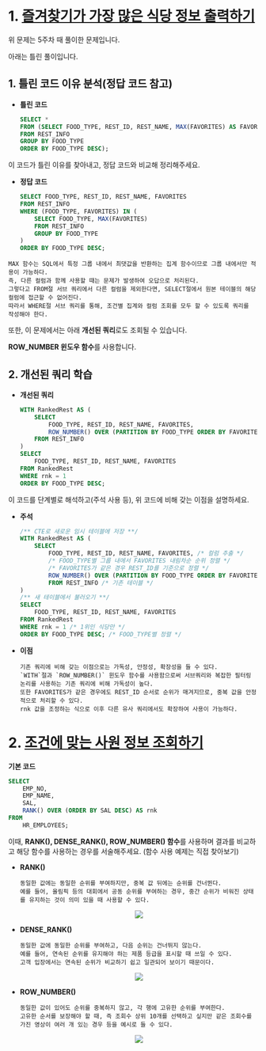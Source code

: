 # 1. [즐겨찾기가 가장 많은 식당 정보 출력하기](https://school.programmers.co.kr/learn/courses/30/lessons/131123)

위 문제는 5주차 때 풀이한 문제입니다.

아래는 틀린 풀이입니다.

## 1. 틀린 코드 이유 분석(정답 코드 참고)

- **틀린 코드**

    ```sql
    SELECT *
    FROM (SELECT FOOD_TYPE, REST_ID, REST_NAME, MAX(FAVORITES) AS FAVORITES
    FROM REST_INFO
    GROUP BY FOOD_TYPE
    ORDER BY FOOD_TYPE DESC);
    ```

이 코드가 틀린 이유를 찾아내고, 정답 코드와 비교해 정리해주세요.

- **정답 코드**

    ```sql
    SELECT FOOD_TYPE, REST_ID, REST_NAME, FAVORITES
    FROM REST_INFO
    WHERE (FOOD_TYPE, FAVORITES) IN (
        SELECT FOOD_TYPE, MAX(FAVORITES)
        FROM REST_INFO
        GROUP BY FOOD_TYPE
    )
    ORDER BY FOOD_TYPE DESC;
    ```

```
MAX 함수는 SQL에서 특정 그룹 내에서 최댓값을 반환하는 집계 함수이므로 그룹 내에서만 적용이 가능하다.
즉, 다른 컬럼과 함께 사용할 때는 문제가 발생하여 오답으로 처리된다.
그렇다고 FROM절 서브 쿼리에서 다른 컬럼을 제외한다면, SELECT절에서 원본 테이블의 해당 컬럼에 접근할 수 없어진다.
따라서 WHERE절 서브 쿼리를 통해, 조건별 집계와 컬럼 조회를 모두 할 수 있도록 쿼리를 작성해야 한다.
```


또한, 이 문제에서는 아래 **개선된 쿼리**로도 조회될 수 있습니다.

**ROW_NUMBER 윈도우 함수**를 사용합니다.

## 2. 개선된 쿼리 학습

- **개선된 쿼리**

    ```sql
    WITH RankedRest AS (
        SELECT
            FOOD_TYPE, REST_ID, REST_NAME, FAVORITES,
            ROW_NUMBER() OVER (PARTITION BY FOOD_TYPE ORDER BY FAVORITES DESC, REST_ID) AS rnk
        FROM REST_INFO
    )
    SELECT
        FOOD_TYPE, REST_ID, REST_NAME, FAVORITES
    FROM RankedRest
    WHERE rnk = 1
    ORDER BY FOOD_TYPE DESC;
    ```

이 코드를 단계별로 해석하고(주석 사용 등), 위 코드에 비해 갖는 이점을 설명하세요.

- **주석**
    ```sql
    /** CTE로 새로운 임시 테이블에 저장 **/
    WITH RankedRest AS (
        SELECT
            FOOD_TYPE, REST_ID, REST_NAME, FAVORITES, /* 컬럼 추출 */
            /* FOOD_TYPE별 그룹 내에서 FAVORITES 내림차순 순위 정렬 */
            /* FAVORITES가 같은 경우 REST_ID를 기준으로 정렬 */
            ROW_NUMBER() OVER (PARTITION BY FOOD_TYPE ORDER BY FAVORITES DESC, REST_ID) AS rnk
            FROM REST_INFO /* 기존 테이블 */
    )
    /** 새 테이블에서 불러오기 **/
    SELECT
        FOOD_TYPE, REST_ID, REST_NAME, FAVORITES
    FROM RankedRest
    WHERE rnk = 1 /* 1위인 식당만 */
    ORDER BY FOOD_TYPE DESC; /* FOOD_TYPE별 정렬 */
    ```
- **이점**
    ```
    기존 쿼리에 비해 갖는 이점으로는 가독성, 안정성, 확장성을 들 수 있다.
    `WITH`절과 `ROW_NUMBER()` 윈도우 함수를 사용함으로써 서브쿼리와 복잡한 필터링 논리를 사용하는 기존 쿼리에 비해 가독성이 높다.
    또한 FAVORITES가 같은 경우에도 REST_ID 순서로 순위가 매겨지므로, 중복 값을 안정적으로 처리할 수 있다.
    rnk 값을 조정하는 식으로 이후 다른 유사 쿼리에서도 확장하여 사용이 가능하다.
    ```

# 2. [조건에 맞는 사원 정보 조회하기](https://school.programmers.co.kr/learn/courses/30/lessons/284527)

<!--지시사항을 따르고 <코드 실행>을 누르면 물론 ‘실패’로 뜰 겁니다. 다만 그 때 ‘SELECT 결과보기’를 눌러 세부 사항을 확인해주세요-->

**기본 코드**

```sql
SELECT
    EMP_NO,
    EMP_NAME,
    SAL,
    RANK() OVER (ORDER BY SAL DESC) AS rnk
FROM
    HR_EMPLOYEES;
```

이때, **RANK(), DENSE_RANK(), ROW_NUMBER() 함수**를 사용하며 결과를 비교하고 해당 함수를 사용하는 경우를 서술해주세요. (함수 사용 예제는 직접 찾아보기)

- **RANK()**
    ```
    동일한 값에는 동일한 순위를 부여하지만, 중복 값 뒤에는 순위를 건너뛴다.
    예를 들어, 올림픽 등의 대회에서 공동 순위를 부여하는 경우, 중간 순위가 비워진 상태를 유지하는 것이 의미 있을 때 사용할 수 있다.
    ```
    <p align="center">
    <img src="screenshots/스크린샷 2024-11-12 112247.png">
    </p>

- **DENSE_RANK()**
    ```
    동일한 값에 동일한 순위를 부여하고, 다음 순위는 건너뛰지 않는다.
    예를 들어, 연속된 순위를 유지해야 하는 제품 등급을 표시할 때 쓰일 수 있다.
    고객 입장에서는 연속된 순위가 비교하기 쉽고 일관되어 보이기 때문이다.
    ```
    <p align="center">
    <img src="screenshots/스크린샷 2024-11-12 112328.png">
    </p>

- **ROW_NUMBER()**
    ```
    동일한 값이 있어도 순위를 중복하지 않고, 각 행에 고유한 순위를 부여한다.
    고유한 순서를 보장해야 할 때, 즉 조회수 상위 10개를 선택하고 싶지만 같은 조회수를 가진 영상이 여러 개 있는 경우 등을 예시로 들 수 있다.
    ```
    <p align="center">
    <img src="screenshots/스크린샷 2024-11-12 112409.png">
    </p>